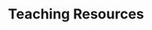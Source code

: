 ---
title: Teaching Resources
weight: 1
draft: false
cardsTitle: 
cards:
  - title: Lesson Plans
    img: text-icon.jpg
    alt: alt tag
    text: See one- and multi-day lesson plans using primary sources.
    btn:
      text: View lesson plans
      url: /teaching-resources/lesson-plans/
  - title: Semester Outline
    img: boycott-hits-problem-school.jpg
    alt: "Rev. Milton Galamison in a \"600\" school classroom with a group of black teenagers"
    text: A suggested semester-long curriculum for 12th Grade Participation in Government, based on materials from the New York City Civil Rights History Project. 
    btn:
      text: View semester outline
      url: /teaching-resources/semester-outline/
  - title: Close Reading Examples
    img: nelly-luna-video.jpg
    alt: 
    text: Watch and listen as educator and students activists closely read primary sources that resonate with them. 
    btn:
      text: View close reading videos
      url: /teaching-resources/close-reading-examples/
  - title: Disability Justice - 5 Day Lesson Plan
    img: sofedup-handbook.jpg
    alt: The cover of the handbook features an illustration of a man sitting in a wheelchair facing forward with arms outstretched to the side. His hands push apart the words, “handi” and “capped.”
    text: >
     "Disrupting Normal" 5-day lesson plan on disability justice.
    btn:
      text: View lesson plan
      url: /teaching-resources/disability-justice
  - title: Resources to Learn More
    img: text-icon.jpg
    alt: alt tag
    text: See more resources.
    btn:
      text: View resources
      url: /teaching-resources/additional-resources/
  - title: Creating a Safe Learning Community
    img: text-icon.jpg
    alt: alt tag
    text: See more resources.
    btn:
      text: View resources
      url: /teaching-resources/safe-learning-community/
---